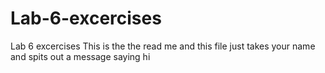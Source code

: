 # Lab-6-excercises
Lab 6 excercises
This is the the read me and this file just takes your name and spits out a message saying hi